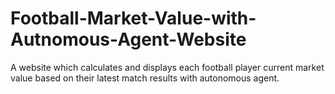 # Football-Market-Value-with-Autnomous-Agent-Website
A website which calculates and displays each football player current market value based on their latest match results with autonomous agent.

